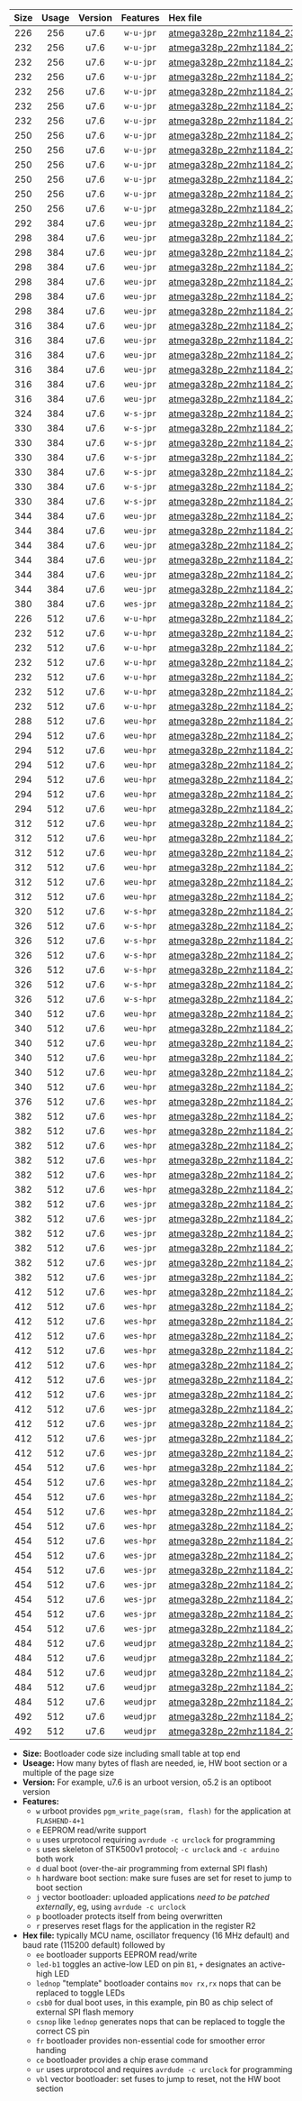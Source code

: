 |Size|Usage|Version|Features|Hex file|
|:-:|:-:|:-:|:-:|:--|
|226|256|u7.6|`w-u-jpr`|[atmega328p_22mhz1184_230400bps_ur_vbl.hex](https://raw.githubusercontent.com/stefanrueger/urboot/main/bootloaders/atmega328p/fcpu_22mhz1184/230400_bps/atmega328p_22mhz1184_230400bps_ur_vbl.hex)|
|232|256|u7.6|`w-u-jpr`|[atmega328p_22mhz1184_230400bps_led+b1_ur_vbl.hex](https://raw.githubusercontent.com/stefanrueger/urboot/main/bootloaders/atmega328p/fcpu_22mhz1184/230400_bps/atmega328p_22mhz1184_230400bps_led+b1_ur_vbl.hex)|
|232|256|u7.6|`w-u-jpr`|[atmega328p_22mhz1184_230400bps_led+b5_ur_vbl.hex](https://raw.githubusercontent.com/stefanrueger/urboot/main/bootloaders/atmega328p/fcpu_22mhz1184/230400_bps/atmega328p_22mhz1184_230400bps_led+b5_ur_vbl.hex)|
|232|256|u7.6|`w-u-jpr`|[atmega328p_22mhz1184_230400bps_led+d5_ur_vbl.hex](https://raw.githubusercontent.com/stefanrueger/urboot/main/bootloaders/atmega328p/fcpu_22mhz1184/230400_bps/atmega328p_22mhz1184_230400bps_led+d5_ur_vbl.hex)|
|232|256|u7.6|`w-u-jpr`|[atmega328p_22mhz1184_230400bps_led-b1_ur_vbl.hex](https://raw.githubusercontent.com/stefanrueger/urboot/main/bootloaders/atmega328p/fcpu_22mhz1184/230400_bps/atmega328p_22mhz1184_230400bps_led-b1_ur_vbl.hex)|
|232|256|u7.6|`w-u-jpr`|[atmega328p_22mhz1184_230400bps_led-d5_ur_vbl.hex](https://raw.githubusercontent.com/stefanrueger/urboot/main/bootloaders/atmega328p/fcpu_22mhz1184/230400_bps/atmega328p_22mhz1184_230400bps_led-d5_ur_vbl.hex)|
|232|256|u7.6|`w-u-jpr`|[atmega328p_22mhz1184_230400bps_lednop_ur_vbl.hex](https://raw.githubusercontent.com/stefanrueger/urboot/main/bootloaders/atmega328p/fcpu_22mhz1184/230400_bps/atmega328p_22mhz1184_230400bps_lednop_ur_vbl.hex)|
|250|256|u7.6|`w-u-jpr`|[atmega328p_22mhz1184_230400bps_led+b1_fr_ur_vbl.hex](https://raw.githubusercontent.com/stefanrueger/urboot/main/bootloaders/atmega328p/fcpu_22mhz1184/230400_bps/atmega328p_22mhz1184_230400bps_led+b1_fr_ur_vbl.hex)|
|250|256|u7.6|`w-u-jpr`|[atmega328p_22mhz1184_230400bps_led+b5_fr_ur_vbl.hex](https://raw.githubusercontent.com/stefanrueger/urboot/main/bootloaders/atmega328p/fcpu_22mhz1184/230400_bps/atmega328p_22mhz1184_230400bps_led+b5_fr_ur_vbl.hex)|
|250|256|u7.6|`w-u-jpr`|[atmega328p_22mhz1184_230400bps_led+d5_fr_ur_vbl.hex](https://raw.githubusercontent.com/stefanrueger/urboot/main/bootloaders/atmega328p/fcpu_22mhz1184/230400_bps/atmega328p_22mhz1184_230400bps_led+d5_fr_ur_vbl.hex)|
|250|256|u7.6|`w-u-jpr`|[atmega328p_22mhz1184_230400bps_led-b1_fr_ur_vbl.hex](https://raw.githubusercontent.com/stefanrueger/urboot/main/bootloaders/atmega328p/fcpu_22mhz1184/230400_bps/atmega328p_22mhz1184_230400bps_led-b1_fr_ur_vbl.hex)|
|250|256|u7.6|`w-u-jpr`|[atmega328p_22mhz1184_230400bps_led-d5_fr_ur_vbl.hex](https://raw.githubusercontent.com/stefanrueger/urboot/main/bootloaders/atmega328p/fcpu_22mhz1184/230400_bps/atmega328p_22mhz1184_230400bps_led-d5_fr_ur_vbl.hex)|
|250|256|u7.6|`w-u-jpr`|[atmega328p_22mhz1184_230400bps_lednop_fr_ur_vbl.hex](https://raw.githubusercontent.com/stefanrueger/urboot/main/bootloaders/atmega328p/fcpu_22mhz1184/230400_bps/atmega328p_22mhz1184_230400bps_lednop_fr_ur_vbl.hex)|
|292|384|u7.6|`weu-jpr`|[atmega328p_22mhz1184_230400bps_ee_ur_vbl.hex](https://raw.githubusercontent.com/stefanrueger/urboot/main/bootloaders/atmega328p/fcpu_22mhz1184/230400_bps/atmega328p_22mhz1184_230400bps_ee_ur_vbl.hex)|
|298|384|u7.6|`weu-jpr`|[atmega328p_22mhz1184_230400bps_ee_led+b1_ur_vbl.hex](https://raw.githubusercontent.com/stefanrueger/urboot/main/bootloaders/atmega328p/fcpu_22mhz1184/230400_bps/atmega328p_22mhz1184_230400bps_ee_led+b1_ur_vbl.hex)|
|298|384|u7.6|`weu-jpr`|[atmega328p_22mhz1184_230400bps_ee_led+b5_ur_vbl.hex](https://raw.githubusercontent.com/stefanrueger/urboot/main/bootloaders/atmega328p/fcpu_22mhz1184/230400_bps/atmega328p_22mhz1184_230400bps_ee_led+b5_ur_vbl.hex)|
|298|384|u7.6|`weu-jpr`|[atmega328p_22mhz1184_230400bps_ee_led+d5_ur_vbl.hex](https://raw.githubusercontent.com/stefanrueger/urboot/main/bootloaders/atmega328p/fcpu_22mhz1184/230400_bps/atmega328p_22mhz1184_230400bps_ee_led+d5_ur_vbl.hex)|
|298|384|u7.6|`weu-jpr`|[atmega328p_22mhz1184_230400bps_ee_led-b1_ur_vbl.hex](https://raw.githubusercontent.com/stefanrueger/urboot/main/bootloaders/atmega328p/fcpu_22mhz1184/230400_bps/atmega328p_22mhz1184_230400bps_ee_led-b1_ur_vbl.hex)|
|298|384|u7.6|`weu-jpr`|[atmega328p_22mhz1184_230400bps_ee_led-d5_ur_vbl.hex](https://raw.githubusercontent.com/stefanrueger/urboot/main/bootloaders/atmega328p/fcpu_22mhz1184/230400_bps/atmega328p_22mhz1184_230400bps_ee_led-d5_ur_vbl.hex)|
|298|384|u7.6|`weu-jpr`|[atmega328p_22mhz1184_230400bps_ee_lednop_ur_vbl.hex](https://raw.githubusercontent.com/stefanrueger/urboot/main/bootloaders/atmega328p/fcpu_22mhz1184/230400_bps/atmega328p_22mhz1184_230400bps_ee_lednop_ur_vbl.hex)|
|316|384|u7.6|`weu-jpr`|[atmega328p_22mhz1184_230400bps_ee_led+b1_fr_ur_vbl.hex](https://raw.githubusercontent.com/stefanrueger/urboot/main/bootloaders/atmega328p/fcpu_22mhz1184/230400_bps/atmega328p_22mhz1184_230400bps_ee_led+b1_fr_ur_vbl.hex)|
|316|384|u7.6|`weu-jpr`|[atmega328p_22mhz1184_230400bps_ee_led+b5_fr_ur_vbl.hex](https://raw.githubusercontent.com/stefanrueger/urboot/main/bootloaders/atmega328p/fcpu_22mhz1184/230400_bps/atmega328p_22mhz1184_230400bps_ee_led+b5_fr_ur_vbl.hex)|
|316|384|u7.6|`weu-jpr`|[atmega328p_22mhz1184_230400bps_ee_led+d5_fr_ur_vbl.hex](https://raw.githubusercontent.com/stefanrueger/urboot/main/bootloaders/atmega328p/fcpu_22mhz1184/230400_bps/atmega328p_22mhz1184_230400bps_ee_led+d5_fr_ur_vbl.hex)|
|316|384|u7.6|`weu-jpr`|[atmega328p_22mhz1184_230400bps_ee_led-b1_fr_ur_vbl.hex](https://raw.githubusercontent.com/stefanrueger/urboot/main/bootloaders/atmega328p/fcpu_22mhz1184/230400_bps/atmega328p_22mhz1184_230400bps_ee_led-b1_fr_ur_vbl.hex)|
|316|384|u7.6|`weu-jpr`|[atmega328p_22mhz1184_230400bps_ee_led-d5_fr_ur_vbl.hex](https://raw.githubusercontent.com/stefanrueger/urboot/main/bootloaders/atmega328p/fcpu_22mhz1184/230400_bps/atmega328p_22mhz1184_230400bps_ee_led-d5_fr_ur_vbl.hex)|
|316|384|u7.6|`weu-jpr`|[atmega328p_22mhz1184_230400bps_ee_lednop_fr_ur_vbl.hex](https://raw.githubusercontent.com/stefanrueger/urboot/main/bootloaders/atmega328p/fcpu_22mhz1184/230400_bps/atmega328p_22mhz1184_230400bps_ee_lednop_fr_ur_vbl.hex)|
|324|384|u7.6|`w-s-jpr`|[atmega328p_22mhz1184_230400bps_vbl.hex](https://raw.githubusercontent.com/stefanrueger/urboot/main/bootloaders/atmega328p/fcpu_22mhz1184/230400_bps/atmega328p_22mhz1184_230400bps_vbl.hex)|
|330|384|u7.6|`w-s-jpr`|[atmega328p_22mhz1184_230400bps_led+b1_vbl.hex](https://raw.githubusercontent.com/stefanrueger/urboot/main/bootloaders/atmega328p/fcpu_22mhz1184/230400_bps/atmega328p_22mhz1184_230400bps_led+b1_vbl.hex)|
|330|384|u7.6|`w-s-jpr`|[atmega328p_22mhz1184_230400bps_led+b5_vbl.hex](https://raw.githubusercontent.com/stefanrueger/urboot/main/bootloaders/atmega328p/fcpu_22mhz1184/230400_bps/atmega328p_22mhz1184_230400bps_led+b5_vbl.hex)|
|330|384|u7.6|`w-s-jpr`|[atmega328p_22mhz1184_230400bps_led+d5_vbl.hex](https://raw.githubusercontent.com/stefanrueger/urboot/main/bootloaders/atmega328p/fcpu_22mhz1184/230400_bps/atmega328p_22mhz1184_230400bps_led+d5_vbl.hex)|
|330|384|u7.6|`w-s-jpr`|[atmega328p_22mhz1184_230400bps_led-b1_vbl.hex](https://raw.githubusercontent.com/stefanrueger/urboot/main/bootloaders/atmega328p/fcpu_22mhz1184/230400_bps/atmega328p_22mhz1184_230400bps_led-b1_vbl.hex)|
|330|384|u7.6|`w-s-jpr`|[atmega328p_22mhz1184_230400bps_led-d5_vbl.hex](https://raw.githubusercontent.com/stefanrueger/urboot/main/bootloaders/atmega328p/fcpu_22mhz1184/230400_bps/atmega328p_22mhz1184_230400bps_led-d5_vbl.hex)|
|330|384|u7.6|`w-s-jpr`|[atmega328p_22mhz1184_230400bps_lednop_vbl.hex](https://raw.githubusercontent.com/stefanrueger/urboot/main/bootloaders/atmega328p/fcpu_22mhz1184/230400_bps/atmega328p_22mhz1184_230400bps_lednop_vbl.hex)|
|344|384|u7.6|`weu-jpr`|[atmega328p_22mhz1184_230400bps_ee_led+b1_fr_ce_ur_vbl.hex](https://raw.githubusercontent.com/stefanrueger/urboot/main/bootloaders/atmega328p/fcpu_22mhz1184/230400_bps/atmega328p_22mhz1184_230400bps_ee_led+b1_fr_ce_ur_vbl.hex)|
|344|384|u7.6|`weu-jpr`|[atmega328p_22mhz1184_230400bps_ee_led+b5_fr_ce_ur_vbl.hex](https://raw.githubusercontent.com/stefanrueger/urboot/main/bootloaders/atmega328p/fcpu_22mhz1184/230400_bps/atmega328p_22mhz1184_230400bps_ee_led+b5_fr_ce_ur_vbl.hex)|
|344|384|u7.6|`weu-jpr`|[atmega328p_22mhz1184_230400bps_ee_led+d5_fr_ce_ur_vbl.hex](https://raw.githubusercontent.com/stefanrueger/urboot/main/bootloaders/atmega328p/fcpu_22mhz1184/230400_bps/atmega328p_22mhz1184_230400bps_ee_led+d5_fr_ce_ur_vbl.hex)|
|344|384|u7.6|`weu-jpr`|[atmega328p_22mhz1184_230400bps_ee_led-b1_fr_ce_ur_vbl.hex](https://raw.githubusercontent.com/stefanrueger/urboot/main/bootloaders/atmega328p/fcpu_22mhz1184/230400_bps/atmega328p_22mhz1184_230400bps_ee_led-b1_fr_ce_ur_vbl.hex)|
|344|384|u7.6|`weu-jpr`|[atmega328p_22mhz1184_230400bps_ee_led-d5_fr_ce_ur_vbl.hex](https://raw.githubusercontent.com/stefanrueger/urboot/main/bootloaders/atmega328p/fcpu_22mhz1184/230400_bps/atmega328p_22mhz1184_230400bps_ee_led-d5_fr_ce_ur_vbl.hex)|
|344|384|u7.6|`weu-jpr`|[atmega328p_22mhz1184_230400bps_ee_lednop_fr_ce_ur_vbl.hex](https://raw.githubusercontent.com/stefanrueger/urboot/main/bootloaders/atmega328p/fcpu_22mhz1184/230400_bps/atmega328p_22mhz1184_230400bps_ee_lednop_fr_ce_ur_vbl.hex)|
|380|384|u7.6|`wes-jpr`|[atmega328p_22mhz1184_230400bps_ee_vbl.hex](https://raw.githubusercontent.com/stefanrueger/urboot/main/bootloaders/atmega328p/fcpu_22mhz1184/230400_bps/atmega328p_22mhz1184_230400bps_ee_vbl.hex)|
|226|512|u7.6|`w-u-hpr`|[atmega328p_22mhz1184_230400bps_ur.hex](https://raw.githubusercontent.com/stefanrueger/urboot/main/bootloaders/atmega328p/fcpu_22mhz1184/230400_bps/atmega328p_22mhz1184_230400bps_ur.hex)|
|232|512|u7.6|`w-u-hpr`|[atmega328p_22mhz1184_230400bps_led+b1_ur.hex](https://raw.githubusercontent.com/stefanrueger/urboot/main/bootloaders/atmega328p/fcpu_22mhz1184/230400_bps/atmega328p_22mhz1184_230400bps_led+b1_ur.hex)|
|232|512|u7.6|`w-u-hpr`|[atmega328p_22mhz1184_230400bps_led+b5_ur.hex](https://raw.githubusercontent.com/stefanrueger/urboot/main/bootloaders/atmega328p/fcpu_22mhz1184/230400_bps/atmega328p_22mhz1184_230400bps_led+b5_ur.hex)|
|232|512|u7.6|`w-u-hpr`|[atmega328p_22mhz1184_230400bps_led+d5_ur.hex](https://raw.githubusercontent.com/stefanrueger/urboot/main/bootloaders/atmega328p/fcpu_22mhz1184/230400_bps/atmega328p_22mhz1184_230400bps_led+d5_ur.hex)|
|232|512|u7.6|`w-u-hpr`|[atmega328p_22mhz1184_230400bps_led-b1_ur.hex](https://raw.githubusercontent.com/stefanrueger/urboot/main/bootloaders/atmega328p/fcpu_22mhz1184/230400_bps/atmega328p_22mhz1184_230400bps_led-b1_ur.hex)|
|232|512|u7.6|`w-u-hpr`|[atmega328p_22mhz1184_230400bps_led-d5_ur.hex](https://raw.githubusercontent.com/stefanrueger/urboot/main/bootloaders/atmega328p/fcpu_22mhz1184/230400_bps/atmega328p_22mhz1184_230400bps_led-d5_ur.hex)|
|232|512|u7.6|`w-u-hpr`|[atmega328p_22mhz1184_230400bps_lednop_ur.hex](https://raw.githubusercontent.com/stefanrueger/urboot/main/bootloaders/atmega328p/fcpu_22mhz1184/230400_bps/atmega328p_22mhz1184_230400bps_lednop_ur.hex)|
|288|512|u7.6|`weu-hpr`|[atmega328p_22mhz1184_230400bps_ee_ur.hex](https://raw.githubusercontent.com/stefanrueger/urboot/main/bootloaders/atmega328p/fcpu_22mhz1184/230400_bps/atmega328p_22mhz1184_230400bps_ee_ur.hex)|
|294|512|u7.6|`weu-hpr`|[atmega328p_22mhz1184_230400bps_ee_led+b1_ur.hex](https://raw.githubusercontent.com/stefanrueger/urboot/main/bootloaders/atmega328p/fcpu_22mhz1184/230400_bps/atmega328p_22mhz1184_230400bps_ee_led+b1_ur.hex)|
|294|512|u7.6|`weu-hpr`|[atmega328p_22mhz1184_230400bps_ee_led+b5_ur.hex](https://raw.githubusercontent.com/stefanrueger/urboot/main/bootloaders/atmega328p/fcpu_22mhz1184/230400_bps/atmega328p_22mhz1184_230400bps_ee_led+b5_ur.hex)|
|294|512|u7.6|`weu-hpr`|[atmega328p_22mhz1184_230400bps_ee_led+d5_ur.hex](https://raw.githubusercontent.com/stefanrueger/urboot/main/bootloaders/atmega328p/fcpu_22mhz1184/230400_bps/atmega328p_22mhz1184_230400bps_ee_led+d5_ur.hex)|
|294|512|u7.6|`weu-hpr`|[atmega328p_22mhz1184_230400bps_ee_led-b1_ur.hex](https://raw.githubusercontent.com/stefanrueger/urboot/main/bootloaders/atmega328p/fcpu_22mhz1184/230400_bps/atmega328p_22mhz1184_230400bps_ee_led-b1_ur.hex)|
|294|512|u7.6|`weu-hpr`|[atmega328p_22mhz1184_230400bps_ee_led-d5_ur.hex](https://raw.githubusercontent.com/stefanrueger/urboot/main/bootloaders/atmega328p/fcpu_22mhz1184/230400_bps/atmega328p_22mhz1184_230400bps_ee_led-d5_ur.hex)|
|294|512|u7.6|`weu-hpr`|[atmega328p_22mhz1184_230400bps_ee_lednop_ur.hex](https://raw.githubusercontent.com/stefanrueger/urboot/main/bootloaders/atmega328p/fcpu_22mhz1184/230400_bps/atmega328p_22mhz1184_230400bps_ee_lednop_ur.hex)|
|312|512|u7.6|`weu-hpr`|[atmega328p_22mhz1184_230400bps_ee_led+b1_fr_ur.hex](https://raw.githubusercontent.com/stefanrueger/urboot/main/bootloaders/atmega328p/fcpu_22mhz1184/230400_bps/atmega328p_22mhz1184_230400bps_ee_led+b1_fr_ur.hex)|
|312|512|u7.6|`weu-hpr`|[atmega328p_22mhz1184_230400bps_ee_led+b5_fr_ur.hex](https://raw.githubusercontent.com/stefanrueger/urboot/main/bootloaders/atmega328p/fcpu_22mhz1184/230400_bps/atmega328p_22mhz1184_230400bps_ee_led+b5_fr_ur.hex)|
|312|512|u7.6|`weu-hpr`|[atmega328p_22mhz1184_230400bps_ee_led+d5_fr_ur.hex](https://raw.githubusercontent.com/stefanrueger/urboot/main/bootloaders/atmega328p/fcpu_22mhz1184/230400_bps/atmega328p_22mhz1184_230400bps_ee_led+d5_fr_ur.hex)|
|312|512|u7.6|`weu-hpr`|[atmega328p_22mhz1184_230400bps_ee_led-b1_fr_ur.hex](https://raw.githubusercontent.com/stefanrueger/urboot/main/bootloaders/atmega328p/fcpu_22mhz1184/230400_bps/atmega328p_22mhz1184_230400bps_ee_led-b1_fr_ur.hex)|
|312|512|u7.6|`weu-hpr`|[atmega328p_22mhz1184_230400bps_ee_led-d5_fr_ur.hex](https://raw.githubusercontent.com/stefanrueger/urboot/main/bootloaders/atmega328p/fcpu_22mhz1184/230400_bps/atmega328p_22mhz1184_230400bps_ee_led-d5_fr_ur.hex)|
|312|512|u7.6|`weu-hpr`|[atmega328p_22mhz1184_230400bps_ee_lednop_fr_ur.hex](https://raw.githubusercontent.com/stefanrueger/urboot/main/bootloaders/atmega328p/fcpu_22mhz1184/230400_bps/atmega328p_22mhz1184_230400bps_ee_lednop_fr_ur.hex)|
|320|512|u7.6|`w-s-hpr`|[atmega328p_22mhz1184_230400bps.hex](https://raw.githubusercontent.com/stefanrueger/urboot/main/bootloaders/atmega328p/fcpu_22mhz1184/230400_bps/atmega328p_22mhz1184_230400bps.hex)|
|326|512|u7.6|`w-s-hpr`|[atmega328p_22mhz1184_230400bps_led+b1.hex](https://raw.githubusercontent.com/stefanrueger/urboot/main/bootloaders/atmega328p/fcpu_22mhz1184/230400_bps/atmega328p_22mhz1184_230400bps_led+b1.hex)|
|326|512|u7.6|`w-s-hpr`|[atmega328p_22mhz1184_230400bps_led+b5.hex](https://raw.githubusercontent.com/stefanrueger/urboot/main/bootloaders/atmega328p/fcpu_22mhz1184/230400_bps/atmega328p_22mhz1184_230400bps_led+b5.hex)|
|326|512|u7.6|`w-s-hpr`|[atmega328p_22mhz1184_230400bps_led+d5.hex](https://raw.githubusercontent.com/stefanrueger/urboot/main/bootloaders/atmega328p/fcpu_22mhz1184/230400_bps/atmega328p_22mhz1184_230400bps_led+d5.hex)|
|326|512|u7.6|`w-s-hpr`|[atmega328p_22mhz1184_230400bps_led-b1.hex](https://raw.githubusercontent.com/stefanrueger/urboot/main/bootloaders/atmega328p/fcpu_22mhz1184/230400_bps/atmega328p_22mhz1184_230400bps_led-b1.hex)|
|326|512|u7.6|`w-s-hpr`|[atmega328p_22mhz1184_230400bps_led-d5.hex](https://raw.githubusercontent.com/stefanrueger/urboot/main/bootloaders/atmega328p/fcpu_22mhz1184/230400_bps/atmega328p_22mhz1184_230400bps_led-d5.hex)|
|326|512|u7.6|`w-s-hpr`|[atmega328p_22mhz1184_230400bps_lednop.hex](https://raw.githubusercontent.com/stefanrueger/urboot/main/bootloaders/atmega328p/fcpu_22mhz1184/230400_bps/atmega328p_22mhz1184_230400bps_lednop.hex)|
|340|512|u7.6|`weu-hpr`|[atmega328p_22mhz1184_230400bps_ee_led+b1_fr_ce_ur.hex](https://raw.githubusercontent.com/stefanrueger/urboot/main/bootloaders/atmega328p/fcpu_22mhz1184/230400_bps/atmega328p_22mhz1184_230400bps_ee_led+b1_fr_ce_ur.hex)|
|340|512|u7.6|`weu-hpr`|[atmega328p_22mhz1184_230400bps_ee_led+b5_fr_ce_ur.hex](https://raw.githubusercontent.com/stefanrueger/urboot/main/bootloaders/atmega328p/fcpu_22mhz1184/230400_bps/atmega328p_22mhz1184_230400bps_ee_led+b5_fr_ce_ur.hex)|
|340|512|u7.6|`weu-hpr`|[atmega328p_22mhz1184_230400bps_ee_led+d5_fr_ce_ur.hex](https://raw.githubusercontent.com/stefanrueger/urboot/main/bootloaders/atmega328p/fcpu_22mhz1184/230400_bps/atmega328p_22mhz1184_230400bps_ee_led+d5_fr_ce_ur.hex)|
|340|512|u7.6|`weu-hpr`|[atmega328p_22mhz1184_230400bps_ee_led-b1_fr_ce_ur.hex](https://raw.githubusercontent.com/stefanrueger/urboot/main/bootloaders/atmega328p/fcpu_22mhz1184/230400_bps/atmega328p_22mhz1184_230400bps_ee_led-b1_fr_ce_ur.hex)|
|340|512|u7.6|`weu-hpr`|[atmega328p_22mhz1184_230400bps_ee_led-d5_fr_ce_ur.hex](https://raw.githubusercontent.com/stefanrueger/urboot/main/bootloaders/atmega328p/fcpu_22mhz1184/230400_bps/atmega328p_22mhz1184_230400bps_ee_led-d5_fr_ce_ur.hex)|
|340|512|u7.6|`weu-hpr`|[atmega328p_22mhz1184_230400bps_ee_lednop_fr_ce_ur.hex](https://raw.githubusercontent.com/stefanrueger/urboot/main/bootloaders/atmega328p/fcpu_22mhz1184/230400_bps/atmega328p_22mhz1184_230400bps_ee_lednop_fr_ce_ur.hex)|
|376|512|u7.6|`wes-hpr`|[atmega328p_22mhz1184_230400bps_ee.hex](https://raw.githubusercontent.com/stefanrueger/urboot/main/bootloaders/atmega328p/fcpu_22mhz1184/230400_bps/atmega328p_22mhz1184_230400bps_ee.hex)|
|382|512|u7.6|`wes-hpr`|[atmega328p_22mhz1184_230400bps_ee_led+b1.hex](https://raw.githubusercontent.com/stefanrueger/urboot/main/bootloaders/atmega328p/fcpu_22mhz1184/230400_bps/atmega328p_22mhz1184_230400bps_ee_led+b1.hex)|
|382|512|u7.6|`wes-hpr`|[atmega328p_22mhz1184_230400bps_ee_led+b5.hex](https://raw.githubusercontent.com/stefanrueger/urboot/main/bootloaders/atmega328p/fcpu_22mhz1184/230400_bps/atmega328p_22mhz1184_230400bps_ee_led+b5.hex)|
|382|512|u7.6|`wes-hpr`|[atmega328p_22mhz1184_230400bps_ee_led+d5.hex](https://raw.githubusercontent.com/stefanrueger/urboot/main/bootloaders/atmega328p/fcpu_22mhz1184/230400_bps/atmega328p_22mhz1184_230400bps_ee_led+d5.hex)|
|382|512|u7.6|`wes-hpr`|[atmega328p_22mhz1184_230400bps_ee_led-b1.hex](https://raw.githubusercontent.com/stefanrueger/urboot/main/bootloaders/atmega328p/fcpu_22mhz1184/230400_bps/atmega328p_22mhz1184_230400bps_ee_led-b1.hex)|
|382|512|u7.6|`wes-hpr`|[atmega328p_22mhz1184_230400bps_ee_led-d5.hex](https://raw.githubusercontent.com/stefanrueger/urboot/main/bootloaders/atmega328p/fcpu_22mhz1184/230400_bps/atmega328p_22mhz1184_230400bps_ee_led-d5.hex)|
|382|512|u7.6|`wes-hpr`|[atmega328p_22mhz1184_230400bps_ee_lednop.hex](https://raw.githubusercontent.com/stefanrueger/urboot/main/bootloaders/atmega328p/fcpu_22mhz1184/230400_bps/atmega328p_22mhz1184_230400bps_ee_lednop.hex)|
|382|512|u7.6|`wes-jpr`|[atmega328p_22mhz1184_230400bps_ee_led+b1_vbl.hex](https://raw.githubusercontent.com/stefanrueger/urboot/main/bootloaders/atmega328p/fcpu_22mhz1184/230400_bps/atmega328p_22mhz1184_230400bps_ee_led+b1_vbl.hex)|
|382|512|u7.6|`wes-jpr`|[atmega328p_22mhz1184_230400bps_ee_led+b5_vbl.hex](https://raw.githubusercontent.com/stefanrueger/urboot/main/bootloaders/atmega328p/fcpu_22mhz1184/230400_bps/atmega328p_22mhz1184_230400bps_ee_led+b5_vbl.hex)|
|382|512|u7.6|`wes-jpr`|[atmega328p_22mhz1184_230400bps_ee_led+d5_vbl.hex](https://raw.githubusercontent.com/stefanrueger/urboot/main/bootloaders/atmega328p/fcpu_22mhz1184/230400_bps/atmega328p_22mhz1184_230400bps_ee_led+d5_vbl.hex)|
|382|512|u7.6|`wes-jpr`|[atmega328p_22mhz1184_230400bps_ee_led-b1_vbl.hex](https://raw.githubusercontent.com/stefanrueger/urboot/main/bootloaders/atmega328p/fcpu_22mhz1184/230400_bps/atmega328p_22mhz1184_230400bps_ee_led-b1_vbl.hex)|
|382|512|u7.6|`wes-jpr`|[atmega328p_22mhz1184_230400bps_ee_led-d5_vbl.hex](https://raw.githubusercontent.com/stefanrueger/urboot/main/bootloaders/atmega328p/fcpu_22mhz1184/230400_bps/atmega328p_22mhz1184_230400bps_ee_led-d5_vbl.hex)|
|382|512|u7.6|`wes-jpr`|[atmega328p_22mhz1184_230400bps_ee_lednop_vbl.hex](https://raw.githubusercontent.com/stefanrueger/urboot/main/bootloaders/atmega328p/fcpu_22mhz1184/230400_bps/atmega328p_22mhz1184_230400bps_ee_lednop_vbl.hex)|
|412|512|u7.6|`wes-hpr`|[atmega328p_22mhz1184_230400bps_ee_led+b1_fr.hex](https://raw.githubusercontent.com/stefanrueger/urboot/main/bootloaders/atmega328p/fcpu_22mhz1184/230400_bps/atmega328p_22mhz1184_230400bps_ee_led+b1_fr.hex)|
|412|512|u7.6|`wes-hpr`|[atmega328p_22mhz1184_230400bps_ee_led+b5_fr.hex](https://raw.githubusercontent.com/stefanrueger/urboot/main/bootloaders/atmega328p/fcpu_22mhz1184/230400_bps/atmega328p_22mhz1184_230400bps_ee_led+b5_fr.hex)|
|412|512|u7.6|`wes-hpr`|[atmega328p_22mhz1184_230400bps_ee_led+d5_fr.hex](https://raw.githubusercontent.com/stefanrueger/urboot/main/bootloaders/atmega328p/fcpu_22mhz1184/230400_bps/atmega328p_22mhz1184_230400bps_ee_led+d5_fr.hex)|
|412|512|u7.6|`wes-hpr`|[atmega328p_22mhz1184_230400bps_ee_led-b1_fr.hex](https://raw.githubusercontent.com/stefanrueger/urboot/main/bootloaders/atmega328p/fcpu_22mhz1184/230400_bps/atmega328p_22mhz1184_230400bps_ee_led-b1_fr.hex)|
|412|512|u7.6|`wes-hpr`|[atmega328p_22mhz1184_230400bps_ee_led-d5_fr.hex](https://raw.githubusercontent.com/stefanrueger/urboot/main/bootloaders/atmega328p/fcpu_22mhz1184/230400_bps/atmega328p_22mhz1184_230400bps_ee_led-d5_fr.hex)|
|412|512|u7.6|`wes-hpr`|[atmega328p_22mhz1184_230400bps_ee_lednop_fr.hex](https://raw.githubusercontent.com/stefanrueger/urboot/main/bootloaders/atmega328p/fcpu_22mhz1184/230400_bps/atmega328p_22mhz1184_230400bps_ee_lednop_fr.hex)|
|412|512|u7.6|`wes-jpr`|[atmega328p_22mhz1184_230400bps_ee_led+b1_fr_vbl.hex](https://raw.githubusercontent.com/stefanrueger/urboot/main/bootloaders/atmega328p/fcpu_22mhz1184/230400_bps/atmega328p_22mhz1184_230400bps_ee_led+b1_fr_vbl.hex)|
|412|512|u7.6|`wes-jpr`|[atmega328p_22mhz1184_230400bps_ee_led+b5_fr_vbl.hex](https://raw.githubusercontent.com/stefanrueger/urboot/main/bootloaders/atmega328p/fcpu_22mhz1184/230400_bps/atmega328p_22mhz1184_230400bps_ee_led+b5_fr_vbl.hex)|
|412|512|u7.6|`wes-jpr`|[atmega328p_22mhz1184_230400bps_ee_led+d5_fr_vbl.hex](https://raw.githubusercontent.com/stefanrueger/urboot/main/bootloaders/atmega328p/fcpu_22mhz1184/230400_bps/atmega328p_22mhz1184_230400bps_ee_led+d5_fr_vbl.hex)|
|412|512|u7.6|`wes-jpr`|[atmega328p_22mhz1184_230400bps_ee_led-b1_fr_vbl.hex](https://raw.githubusercontent.com/stefanrueger/urboot/main/bootloaders/atmega328p/fcpu_22mhz1184/230400_bps/atmega328p_22mhz1184_230400bps_ee_led-b1_fr_vbl.hex)|
|412|512|u7.6|`wes-jpr`|[atmega328p_22mhz1184_230400bps_ee_led-d5_fr_vbl.hex](https://raw.githubusercontent.com/stefanrueger/urboot/main/bootloaders/atmega328p/fcpu_22mhz1184/230400_bps/atmega328p_22mhz1184_230400bps_ee_led-d5_fr_vbl.hex)|
|412|512|u7.6|`wes-jpr`|[atmega328p_22mhz1184_230400bps_ee_lednop_fr_vbl.hex](https://raw.githubusercontent.com/stefanrueger/urboot/main/bootloaders/atmega328p/fcpu_22mhz1184/230400_bps/atmega328p_22mhz1184_230400bps_ee_lednop_fr_vbl.hex)|
|454|512|u7.6|`wes-hpr`|[atmega328p_22mhz1184_230400bps_ee_led+b1_fr_ce.hex](https://raw.githubusercontent.com/stefanrueger/urboot/main/bootloaders/atmega328p/fcpu_22mhz1184/230400_bps/atmega328p_22mhz1184_230400bps_ee_led+b1_fr_ce.hex)|
|454|512|u7.6|`wes-hpr`|[atmega328p_22mhz1184_230400bps_ee_led+b5_fr_ce.hex](https://raw.githubusercontent.com/stefanrueger/urboot/main/bootloaders/atmega328p/fcpu_22mhz1184/230400_bps/atmega328p_22mhz1184_230400bps_ee_led+b5_fr_ce.hex)|
|454|512|u7.6|`wes-hpr`|[atmega328p_22mhz1184_230400bps_ee_led+d5_fr_ce.hex](https://raw.githubusercontent.com/stefanrueger/urboot/main/bootloaders/atmega328p/fcpu_22mhz1184/230400_bps/atmega328p_22mhz1184_230400bps_ee_led+d5_fr_ce.hex)|
|454|512|u7.6|`wes-hpr`|[atmega328p_22mhz1184_230400bps_ee_led-b1_fr_ce.hex](https://raw.githubusercontent.com/stefanrueger/urboot/main/bootloaders/atmega328p/fcpu_22mhz1184/230400_bps/atmega328p_22mhz1184_230400bps_ee_led-b1_fr_ce.hex)|
|454|512|u7.6|`wes-hpr`|[atmega328p_22mhz1184_230400bps_ee_led-d5_fr_ce.hex](https://raw.githubusercontent.com/stefanrueger/urboot/main/bootloaders/atmega328p/fcpu_22mhz1184/230400_bps/atmega328p_22mhz1184_230400bps_ee_led-d5_fr_ce.hex)|
|454|512|u7.6|`wes-hpr`|[atmega328p_22mhz1184_230400bps_ee_lednop_fr_ce.hex](https://raw.githubusercontent.com/stefanrueger/urboot/main/bootloaders/atmega328p/fcpu_22mhz1184/230400_bps/atmega328p_22mhz1184_230400bps_ee_lednop_fr_ce.hex)|
|454|512|u7.6|`wes-jpr`|[atmega328p_22mhz1184_230400bps_ee_led+b1_fr_ce_vbl.hex](https://raw.githubusercontent.com/stefanrueger/urboot/main/bootloaders/atmega328p/fcpu_22mhz1184/230400_bps/atmega328p_22mhz1184_230400bps_ee_led+b1_fr_ce_vbl.hex)|
|454|512|u7.6|`wes-jpr`|[atmega328p_22mhz1184_230400bps_ee_led+b5_fr_ce_vbl.hex](https://raw.githubusercontent.com/stefanrueger/urboot/main/bootloaders/atmega328p/fcpu_22mhz1184/230400_bps/atmega328p_22mhz1184_230400bps_ee_led+b5_fr_ce_vbl.hex)|
|454|512|u7.6|`wes-jpr`|[atmega328p_22mhz1184_230400bps_ee_led+d5_fr_ce_vbl.hex](https://raw.githubusercontent.com/stefanrueger/urboot/main/bootloaders/atmega328p/fcpu_22mhz1184/230400_bps/atmega328p_22mhz1184_230400bps_ee_led+d5_fr_ce_vbl.hex)|
|454|512|u7.6|`wes-jpr`|[atmega328p_22mhz1184_230400bps_ee_led-b1_fr_ce_vbl.hex](https://raw.githubusercontent.com/stefanrueger/urboot/main/bootloaders/atmega328p/fcpu_22mhz1184/230400_bps/atmega328p_22mhz1184_230400bps_ee_led-b1_fr_ce_vbl.hex)|
|454|512|u7.6|`wes-jpr`|[atmega328p_22mhz1184_230400bps_ee_led-d5_fr_ce_vbl.hex](https://raw.githubusercontent.com/stefanrueger/urboot/main/bootloaders/atmega328p/fcpu_22mhz1184/230400_bps/atmega328p_22mhz1184_230400bps_ee_led-d5_fr_ce_vbl.hex)|
|454|512|u7.6|`wes-jpr`|[atmega328p_22mhz1184_230400bps_ee_lednop_fr_ce_vbl.hex](https://raw.githubusercontent.com/stefanrueger/urboot/main/bootloaders/atmega328p/fcpu_22mhz1184/230400_bps/atmega328p_22mhz1184_230400bps_ee_lednop_fr_ce_vbl.hex)|
|484|512|u7.6|`weudjpr`|[atmega328p_22mhz1184_230400bps_ee_led+b1_csb0_fr_ce_ur_vbl.hex](https://raw.githubusercontent.com/stefanrueger/urboot/main/bootloaders/atmega328p/fcpu_22mhz1184/230400_bps/atmega328p_22mhz1184_230400bps_ee_led+b1_csb0_fr_ce_ur_vbl.hex)|
|484|512|u7.6|`weudjpr`|[atmega328p_22mhz1184_230400bps_ee_led+b5_csb0_fr_ce_ur_vbl.hex](https://raw.githubusercontent.com/stefanrueger/urboot/main/bootloaders/atmega328p/fcpu_22mhz1184/230400_bps/atmega328p_22mhz1184_230400bps_ee_led+b5_csb0_fr_ce_ur_vbl.hex)|
|484|512|u7.6|`weudjpr`|[atmega328p_22mhz1184_230400bps_ee_led+d5_csb0_fr_ce_ur_vbl.hex](https://raw.githubusercontent.com/stefanrueger/urboot/main/bootloaders/atmega328p/fcpu_22mhz1184/230400_bps/atmega328p_22mhz1184_230400bps_ee_led+d5_csb0_fr_ce_ur_vbl.hex)|
|484|512|u7.6|`weudjpr`|[atmega328p_22mhz1184_230400bps_ee_led-b1_csb0_fr_ce_ur_vbl.hex](https://raw.githubusercontent.com/stefanrueger/urboot/main/bootloaders/atmega328p/fcpu_22mhz1184/230400_bps/atmega328p_22mhz1184_230400bps_ee_led-b1_csb0_fr_ce_ur_vbl.hex)|
|484|512|u7.6|`weudjpr`|[atmega328p_22mhz1184_230400bps_ee_led-d5_csb0_fr_ce_ur_vbl.hex](https://raw.githubusercontent.com/stefanrueger/urboot/main/bootloaders/atmega328p/fcpu_22mhz1184/230400_bps/atmega328p_22mhz1184_230400bps_ee_led-d5_csb0_fr_ce_ur_vbl.hex)|
|492|512|u7.6|`weudjpr`|[atmega328p_22mhz1184_230400bps_ee_led+b1_csd5_fr_ce_ur_vbl.hex](https://raw.githubusercontent.com/stefanrueger/urboot/main/bootloaders/atmega328p/fcpu_22mhz1184/230400_bps/atmega328p_22mhz1184_230400bps_ee_led+b1_csd5_fr_ce_ur_vbl.hex)|
|492|512|u7.6|`weudjpr`|[atmega328p_22mhz1184_230400bps_ee_lednop_csnop_fr_ce_ur_vbl.hex](https://raw.githubusercontent.com/stefanrueger/urboot/main/bootloaders/atmega328p/fcpu_22mhz1184/230400_bps/atmega328p_22mhz1184_230400bps_ee_lednop_csnop_fr_ce_ur_vbl.hex)|

- **Size:** Bootloader code size including small table at top end
- **Useage:** How many bytes of flash are needed, ie, HW boot section or a multiple of the page size
- **Version:** For example, u7.6 is an urboot version, o5.2 is an optiboot version
- **Features:**
  + `w` urboot provides `pgm_write_page(sram, flash)` for the application at `FLASHEND-4+1`
  + `e` EEPROM read/write support
  + `u` uses urprotocol requiring `avrdude -c urclock` for programming
  + `s` uses skeleton of STK500v1 protocol; `-c urclock` and `-c arduino` both work
  + `d` dual boot (over-the-air programming from external SPI flash)
  + `h` hardware boot section: make sure fuses are set for reset to jump to boot section
  + `j` vector bootloader: uploaded applications *need to be patched externally*, eg, using `avrdude -c urclock`
  + `p` bootloader protects itself from being overwritten
  + `r` preserves reset flags for the application in the register R2
- **Hex file:** typically MCU name, oscillator frequency (16 MHz default) and baud rate (115200 default) followed by
  + `ee` bootloader supports EEPROM read/write
  + `led-b1` toggles an active-low LED on pin `B1`, `+` designates an active-high LED
  + `lednop` "template" bootloader contains `mov rx,rx` nops that can be replaced to toggle LEDs
  + `csb0` for dual boot uses, in this example, pin B0 as chip select of external SPI flash memory
  + `csnop` like `lednop` generates nops that can be replaced to toggle the correct CS pin
  + `fr` bootloader provides non-essential code for smoother error handing
  + `ce` bootloader provides a chip erase command
  + `ur` uses urprotocol and requires `avrdude -c urclock` for programming
  + `vbl` vector bootloader: set fuses to jump to reset, not the HW boot section
